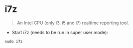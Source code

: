 # i7z

> An Intel CPU (only i3, i5 and i7) realtime reporting tool.

- Start i7z (needs to be run in super user mode):

`sudo i7z`
